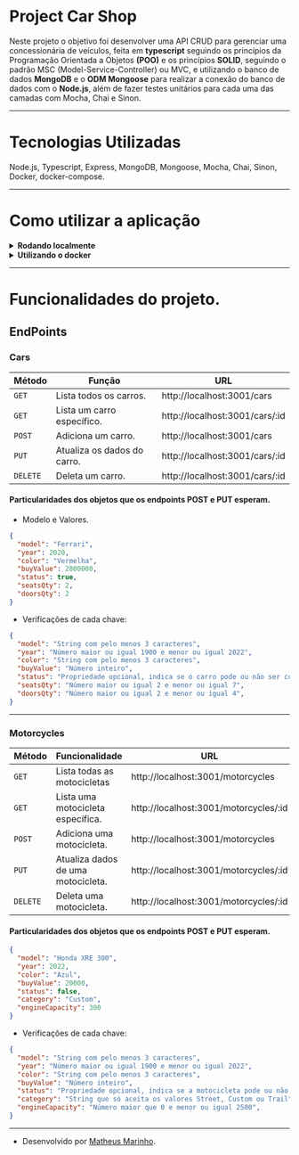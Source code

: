 # Project Car Shop

Neste projeto o objetivo foi desenvolver uma API CRUD para gerenciar uma concessionária de veículos, feita em **typescript** seguindo os princípios da Programação Orientada a Objetos **(POO)** e os princípios **SOLID**, seguindo o padrão MSC (Model-Service-Controller) ou MVC, e utilizando o banco de dados **MongoDB** e o **ODM Mongoose** para realizar a conexão do banco de dados com o **Node.js**, além de fazer testes unitários para cada uma das camadas com Mocha, Chai e Sinon.

---

# Tecnologias Utilizadas

Node.js, Typescript, Express, MongoDB, Mongoose, Mocha, Chai, Sinon, Docker, docker-compose.

---

# Como utilizar a aplicação

<details>
  <summary>
    <strong>Rodando localmente</strong>
  </summary><br>

  - Após clonar o repositório acesse sua raiz e utilize o comando: `npm install` para instalar as dependências.
  - Configure a URI do MongoDB e Coloque a mesma no arquivo `./src/models/connection.ts` na constante `MONGO_DB_URL`.
  - Para iniciar a API basta utilizar o comando: `npm run dev`.

  **A API irá utilizar a porta `3001` do localhost.**
</details>

<details>
  <summary>
    <strong>Utilizando o docker</strong>
  </summary><br>

  - Dentro da raiz do projeto, utilize o comando `docker-compose up -d`. Ele é o responsável por subir os containers da API do Node.js e o do banco de dados MongoDB.
  - Acesse o terminal do container com o comando: `docker exec -it car_shop bash`.
  - Após acessado o terminal instale as dependências do projeto com o comando: `npm install`.
  - Ainda no terminal do container para iniciar a API basta usar o comando: `npm run dev`.

  **A API irá utilizar a porta `3001` do localhost.**
</details>

---

# Funcionalidades do projeto.

## EndPoints

### Cars

| Método | Função | URL |
|---|---|---|
| `GET` |  Lista todos os carros.  | http://localhost:3001/cars |
| `GET` |  Lista um carro específico.  | http://localhost:3001/cars/:id |
| `POST` | Adiciona um carro.  | http://localhost:3001/cars |
| `PUT` |  Atualiza os dados do carro.  | http://localhost:3001/cars/:id |
| `DELETE` |  Deleta um carro. | http://localhost:3001/cars/:id |

#### Particularidades dos objetos que os endpoints POST e PUT esperam.

- Modelo e Valores.

```json
{
  "model": "Ferrari", 
  "year": 2020, 
  "color": "Vermelha",
  "buyValue": 2800000,
  "status": true,
  "seatsQty": 2,
  "doorsQty": 2
}
```

- Verificações de cada chave:

```json
{
  "model": "String com pelo menos 3 caracteres",
  "year": "Número maior ou igual 1900 e menor ou igual 2022",
  "color": "String com pelo menos 3 caracteres",
  "buyValue": "Número inteiro",
  "status": "Propriedade opcional, indica se o carro pode ou não ser comprado (boolean)",
  "seatsQty": "Número maior ou igual 2 e menor ou igual 7",
  "doorsQty": "Número maior ou igual 2 e menor ou igual 4",
}
```
---

### Motorcycles

| Método | Funcionalidade | URL |
|---|---|---|
| `GET` |  Lista todas as motocicletas  | http://localhost:3001/motorcycles |
| `GET` |  Lista uma motocicleta específica. | http://localhost:3001/motorcycles/:id |
| `POST` | Adiciona uma motocicleta.  | http://localhost:3001/motorcycles
| `PUT` |  Atualiza dados de uma motocicleta. | http://localhost:3001/motorcycles/:id |
| `DELETE` |  Deleta uma motocicleta. | http://localhost:3001/motorcycles/:id |

#### Particularidades dos objetos que os endpoints POST e PUT esperam.

```json
{
  "model": "Honda XRE 300",
  "year": 2022,
  "color": "Azul",
  "buyValue": 20000,
  "status": false,
  "category": "Custom",
  "engineCapacity": 300
}
```

- Verificações de cada chave:

```json
{
  "model": "String com pelo menos 3 caracteres",
  "year": "Número maior ou igual 1900 e menor ou igual 2022",
  "color": "String com pelo menos 3 caracteres",
  "buyValue": "Número inteiro",
  "status": "Propriedade opcional, indica se a motocicleta pode ou não ser comprada (boolean)",
  "category": "String que só aceita os valores Street, Custom ou Trail",
  "engineCapacity": "Número maior que 0 e menor ou igual 2500",
}
```

---

- Desenvolvido por [Matheus Marinho](https://www.linkedin.com/in/matheus-marinhodsp/).